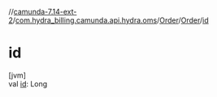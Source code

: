 //[camunda-7.14-ext-2](../../../../index.md)/[com.hydra_billing.camunda.api.hydra.oms](../../index.md)/[Order](../index.md)/[Order](index.md)/[id](id.md)

# id

[jvm]\
val [id](id.md): Long

